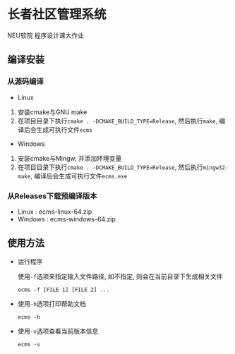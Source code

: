 # 长者社区管理系统
NEU软院 程序设计课大作业


## 编译安装

### 从源码编译

- Linux
1. 安装cmake与GNU make
2. 在项目目录下执行`cmake . -DCMAKE_BUILD_TYPE=Release`, 然后执行`make`, 编译后会生成可执行文件`ecms`

- Windows
1. 安装cmake与Mingw, 并添加环境变量
2. 在项目目录下执行`cmake . -DCMAKE_BUILD_TYPE=Release`, 然后执行`mingw32-make`, 编译后会生成可执行文件`ecms.exe`

### 从Releases下载预编译版本

- Linux : ecms-linux-64.zip
- Windows : ecms-windows-64.zip


## 使用方法

- 运行程序

  使用`-f`选项来指定输入文件路径, 如不指定, 则会在当前目录下生成相关文件
  ```
  ecms -f [FILE 1] [FILE 2] ...
  ```
- 使用`-h`选项打印帮助文档
  ```
  ecms -h
  ```
- 使用`-v`选项查看当前版本信息
  ```
  ecms -v
  ```

